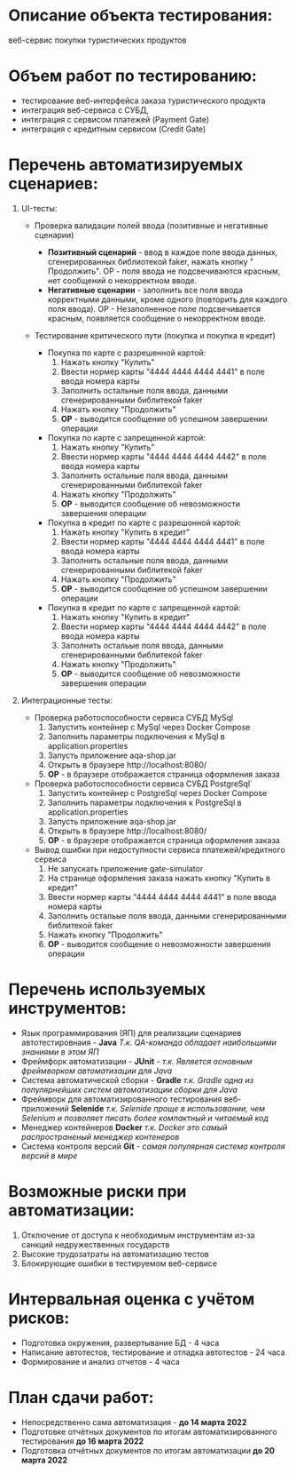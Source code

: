 # Описание объекта тестирования:

веб-сервис покупки туристических продуктов

# Объем работ по тестированию:

* тестирование веб-интерфейса заказа туристического продукта
* интеграция веб-сервиса с СУБД,
* интеграция с сервисом платежей (Payment Gate)
* интеграция с кредитным сервисом (Credit Gate)

# Перечень автоматизируемых сценариев:

1. UI-тесты:
    * Проверка валидации полей ввода (позитивные и негативные сценарии)
        * **Позитивный сценарий** - ввод в каждое поле ввода данных, сгенерированных библиотекой faker, нажать кнопку "
          Продолжить". ОР - поля ввода не подсвечиваются красным, нет сообщений о некорректном вводе.
        * **Негативные сценарии** - заполнить все поля ввода корректными данными, кроме одного (повторить для каждого
          поля ввода). ОР - Незаполненное поле подсвечивается красным, появляется сообщение о некорректном вводе.

    * Тестирование критического пути (покупка и покупка в кредит)
        * Покупка по карте с разрешенной картой:
            1. Нажать кнопку "Купить"
            2. Ввести нормер карты "4444 4444 4444 4441" в поле ввода номера карты
            3. Заполнить остальные поля ввода, данными сгенерированными библитекой faker
            4. Нажать кнопку "Продолжить"
            5. **ОР** - выводится сообщение об успешном завершении операции
        * Покупка по карте с запрещенной картой:
            1. Нажать кнопку "Купить"
            2. Ввести нормер карты "4444 4444 4444 4442" в поле ввода номера карты
            3. Заполнить остальные поля ввода, данными сгенерированными библитекой faker
            4. Нажать кнопку "Продолжить"
            5. **ОР** - выводится сообщение об невозможности завершения операции
        * Покупка в кредит по карте с разрешонной картой:
            1. Нажать кнопку "Купить в кредит"
            2. Ввести нормер карты "4444 4444 4444 4441" в поле ввода номера карты
            3. Заполнить остальные поля ввода, данными сгенерированными библитекой faker
            4. Нажать кнопку "Продолжить"
            5. **ОР** - выводится сообщение об успешном завершении операции
        * Покупка в кредит по карте с запрещенной картой:
            1. Нажать кнопку "Купить в кредит"
            2. Ввести нормер карты "4444 4444 4444 4442" в поле ввода номера карты
            3. Заполнить остальые поля ввода, данными сгенерированными библитекой faker
            4. Нажать кнопку "Продолжить"
            5. **ОР** - выводится сообщение об невозможности завершения операции

2. Интеграционные тесты:
    * Проверка работоспособности сервиса СУБД MySql
        1. Запустить контейнер с MySql через Docker Compose
        2. Заполнить параметры подключения к MySql в application.properties
        3. Запусть приложение aqa-shop.jar
        4. Открыть в браузере http://localhost:8080/
        5. **ОР** - в браузере отображается страница оформления заказа
    * Проверка работоспособности сервиса СУБД PostgreSql`
        1. Запустить контейнер с PostgreSql через Docker Compose
        2. Заполнить параметры подключения к PostgreSql в application.properties
        3. Запусть приложение aqa-shop.jar
        4. Открыть в браузере http://localhost:8080/
        5. **ОР** - в браузере отображается страница оформления заказа
    * Вывод ошибки при недоступности сервиса платежей/кредитного сервиса
        1. Не запускать приложение gate-simulator
        2. На странице оформления заказа нажать кнопку "Купить в кредит"
        3. Ввести нормер карты "4444 4444 4444 4441" в поле ввода номера карты
        4. Заполнить остальые поля ввода, данными сгенерированными библитекой faker
        5. Нажать кнопку "Продолжить"
        5. **ОР** - выводится сообщение о невозможности завершения операции

# Перечень используемых инструментов:

* Язык программирования (ЯП) для реализации сценариев автотестировнаия - **Java**
  _Т.к. QA-команда обладает наибольшими знаниями в этом ЯП_
* Фреймфорк автоматизации - **JUnit** - _т.к. Является основным фреймворком автоматизации для Java_
* Система автоматической сборки - **Gradle** _т.к. Gradle одна из популярнейших систем автоматизации сборки для Java_
* Фреймворк для автоматизированного тестирования веб-приложений **Selenide** _т.к. Selenide проще в использовании, чем
  Selenium и позволяет писать более компактный и читаемый код_
* Менеджер контейнеров **Docker** _т.к. Docker это самый распространеный менеджер контенеров_
* Система контроля версий **Git** - _самая популярная система контроля версий в мире_

# Возможные риски при автоматизации:

1. Отключение от доступа к необходимым инструментам из-за санкций недружественных государств
2. Высокие трудозатраты на автоматизацию тестов
3. Блокирующие ошибки в тестируемом веб-сервисе

# Интервальная оценка с учётом рисков:

* Подготовка окружения, развертывание БД - 4 часа
* Написание автотестов, тестирование и отладка автотестов - 24 часа
* Формирование и анализ отчетов - 4 часа

# План сдачи работ:

* Непосредственно сама автоматизация - **до 14 марта 2022**
* Подготовке отчётных документов по итогам автоматизированного тестирования  **до 16 марта 2022**
* Подготовка отчётных документов по итогам автоматизации **до 20 марта 2022**
